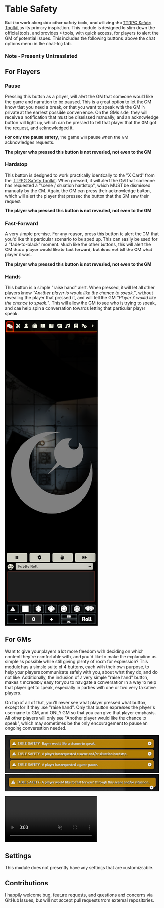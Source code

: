 # Table Safety

Built to work alongside other safety tools, and utilizing the [TTRPG Safety Toolkit](https://ttrpgsafetytoolkit.com) as its primary inspiration.
This module is designed to slim down the official tools, and provides 4 tools, with quick access, for players to alert the GM of potential issues. This includes the following buttons,
above the chat options menu in the chat-log tab.

### Note - Presently Untranslated

## For Players

### Pause

Pressing this button as a player, will alert the GM that someone would like the game and narration to be paused. This is a great option to let the GM 
know that you need a break, or that you want to speak with the GM in private at the earliest possible convenience. On the GMs side, they will receive 
a notification that must be dismissed manually, and an acknowledge button will light up, which can be pressed to tell that player that the GM got the
request, and acknowledged it.

**For only the pause safety**, the game will pause when the GM acknowledges requests.

**The player who pressed this button is not revealed, not even to the GM**

### Hardstop

This button is designed to work practically identically to the "X Card" from the [TTRPG Safety Toolkit](https://ttrpgsafetytoolkit.com). When pressed,
it will alert the GM that someone has requested a "scene / situation hardstop", which MUST be dismissed manually by the GM. Again, the GM can press
their acknowledge button, which will alert the player that pressed the button that the GM saw their request. 

**The player who pressed this button is not revealed, not even to the GM**

### Fast-Forward

A very simple premise. For any reason, press this button to alert the GM that you'd like this particular scenario to be sped up. This can easily be used for
a "fade-to-black" moment. Much like the other buttons, this will alert the GM that a player would like to fast forward, but does not tell the GM what player it was.

**The player who pressed this button is not revealed, not even to the GM**

### Hands

This button is a simple "raise hand" alert. When pressed, it will let all other players know *"Another player is would like the chance to speak."*, without 
revealing the player that pressed it, and will tell the GM *"Player `X` would like the chance to speak."*. This will allow the GM to see who is trying to 
speak, and can help spin a conversation towards letting that particular player speak.

![Player-facing buttons. From left to right: "Pause", "Hardstop", "Hands", "Fast-Forward"](player-buttons.png)

## For GMs

Want to give your players a lot more freedom with deciding on which content they're comfortable with, and you'd like to make the explanation as simple
as possible while still giving plenty of room for expression? This module has a simple suite of 4 buttons, each with their own purpose, to help your players
communicate safely with you, about what they do, and do not like. Additionally, the inclusion of a very simple "raise hand" button, makes it incredibly
easy for you to navigate a conversation in a way to help that player get to speak, especially in parties with one or two very talkative players. 

On top of all of that, you'll never see what player pressed what button, except for if they use "raise hand". Only that button expresses the player's username
to GM, and ONLY GM so that you can give that player emphasis. All other players will only see "Another player would like the chance to speak", which may sometimes
be the only encouragement to pause an ongoing conversation needed.

![GM-facing notifications. From top to bottom: "Hands", "Hardstop", "Pause"](gm-notifications.png)
![GM-facint notifications part 2. "Fast-Forward"](gm-notifications-2.png)

<video controls src="gm-acknowledge-button.mp4" title="GM Acknowledge Button" loop muted autoplay></video>

## Settings

This module does not presently have any settings that are customizeable. 

## Contributions 

I happily welcome bug, feature requests, and questions and concerns via GitHub Issues, but will not accept pull requests from external repositories. 
